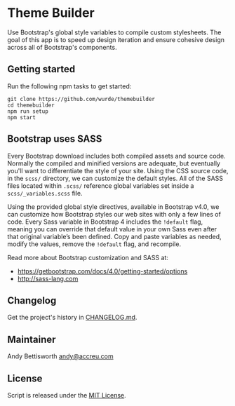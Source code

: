 # Theme Builder

Use Bootstrap's global style variables to compile custom stylesheets. The goal of this app is to speed up design iteration and ensure cohesive design across all of Bootstrap's components.

## Getting started

Run the following npm tasks to get started:

    git clone https://github.com/wurde/themebuilder
    cd themebuilder
    npm run setup
    npm start

## Bootstrap uses SASS

Every Bootstrap download includes both compiled assets and source code. Normally the compiled and minified versions are adequate, but eventually you'll want to differentiate the style of your site. Using the CSS source code, in the `scss/` directory, we can customize the default styles. All of the SASS files located within `.scss/` reference global variables set inside a `scss/_variables.scss` file.

Using the provided global style directives, available in Bootstrap v4.0, we can customize how Bootstrap styles our web sites with only a few lines of code. Every Sass variable in Bootstrap 4 includes the `!default` flag, meaning you can override that default value in your own Sass even after that original variable’s been defined. Copy and paste variables as needed, modify the values, remove the `!default` flag, and recompile.

Read more about Bootstrap customization and SASS at:

- https://getbootstrap.com/docs/4.0/getting-started/options
- http://sass-lang.com

## Changelog

Get the project's history in [CHANGELOG.md](CHANGELOG.md).

## Maintainer

Andy Bettisworth <andy@accreu.com>

## License

Script is released under the [MIT License](LICENSE.txt).
